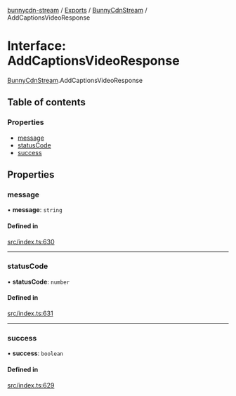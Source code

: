 [bunnycdn-stream](../README.md) / [Exports](../modules.md) / [BunnyCdnStream](../modules/BunnyCdnStream.md) / AddCaptionsVideoResponse

# Interface: AddCaptionsVideoResponse

[BunnyCdnStream](../modules/BunnyCdnStream.md).AddCaptionsVideoResponse

## Table of contents

### Properties

- [message](BunnyCdnStream.AddCaptionsVideoResponse.md#message)
- [statusCode](BunnyCdnStream.AddCaptionsVideoResponse.md#statuscode)
- [success](BunnyCdnStream.AddCaptionsVideoResponse.md#success)

## Properties

### message

• **message**: `string`

#### Defined in

[src/index.ts:630](https://github.com/dan-online/bunnycdn-stream/blob/12e7bc0/src/index.ts#L630)

___

### statusCode

• **statusCode**: `number`

#### Defined in

[src/index.ts:631](https://github.com/dan-online/bunnycdn-stream/blob/12e7bc0/src/index.ts#L631)

___

### success

• **success**: `boolean`

#### Defined in

[src/index.ts:629](https://github.com/dan-online/bunnycdn-stream/blob/12e7bc0/src/index.ts#L629)
